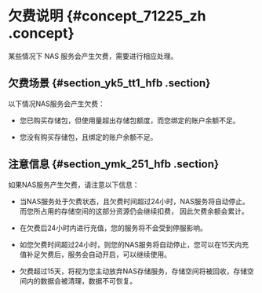 # 欠费说明 {#concept_71225_zh .concept}

某些情况下 NAS 服务会产生欠费，需要进行相应处理。

## 欠费场景 {#section_yk5_tt1_hfb .section}

以下情况NAS服务会产生欠费：

-   您已购买存储包，但使用量超出存储包额度，而您绑定的账户余额不足。

-   您没有购买存储包，且绑定的账户余额不足。


## 注意信息 {#section_ymk_251_hfb .section}

如果NAS服务产生欠费，请注意以下信息：

-   当NAS服务处于欠费状态，且欠费时间超过24小时，NAS服务将自动停止。而您所占用的存储空间的这部分资源仍会继续扣费， 因此欠费余额会累计。

-   在欠费后24小时内进行充值，您的服务将不会受到停服影响。

-   如您欠费时间超过24小时，则您的NAS服务将自动停止，您可以在15天内充值补足欠费后，服务会自动开启，可以继续使用。

-   欠费超过15天，将视为您主动放弃NAS存储服务，存储空间将被回收，存储空间内的数据会被清理，数据不可恢复。


